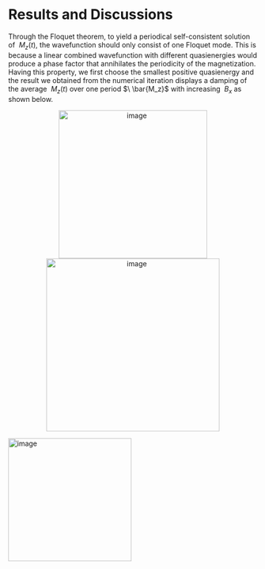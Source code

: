 # Results and Discussions
Through the Floquet theorem, to yield a periodical self-consistent solution of $\ M_z(t)$, the wavefunction should only consist of one Floquet mode. This is because a linear combined wavefunction with different quasienergies would produce a phase factor that annihilates the periodicity of the magnetization. Having this property, we first choose the smallest positive quasienergy and the result we obtained from the numerical iteration displays a damping of the average $\ M_z(t)$ over one period $\ \bar{M_z}$ with increasing $\ B_x$ as shown below.

<p align = "center">
  <img width="300" alt="image" src="https://user-images.githubusercontent.com/103773281/209478863-95d28fa2-d82e-40df-bd22-52747a46db9a.png">
  <img width="350" alt="image" src="https://user-images.githubusercontent.com/103773281/209478979-8e544ba3-3605-4d7a-ae42-c81f2887842f.png">


</p>

<img width="249" alt="image" src="https://user-images.githubusercontent.com/103773281/209479197-97a73587-9fe8-44f1-aee8-a641020c71db.png">






